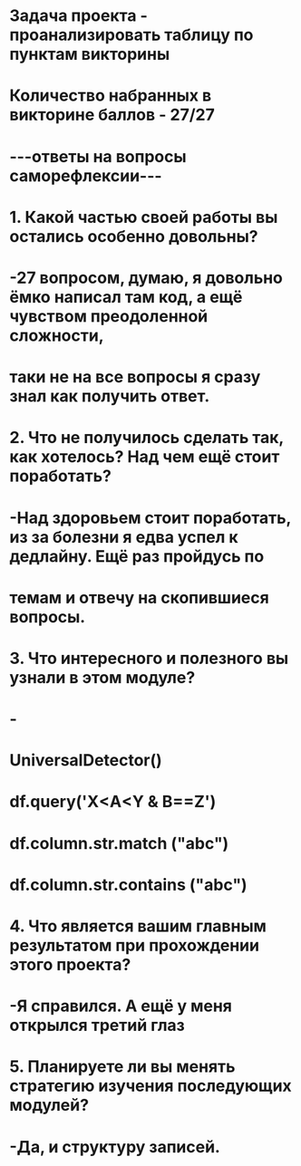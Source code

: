 # Задача проекта - проанализировать таблицу по пунктам викторины

# Количество набранных в викторине баллов - 27/27
# 
# ---ответы на вопросы саморефлексии---
# 
# 1. Какой частью своей работы вы остались особенно довольны?
# -27 вопросом, думаю, я довольно ёмко написал там код, а ещё чувством преодоленной сложности,
# таки не на все вопросы я сразу знал как получить ответ.
# 
# 2. Что не получилось сделать так, как хотелось? Над чем ещё стоит поработать?
# -Над здоровьем стоит поработать, из за болезни я едва успел к дедлайну. Ещё раз пройдусь по 
# темам и отвечу на скопившиеся вопросы.
# 
# 3. Что интересного и полезного вы узнали в этом модуле?
# - 
# UniversalDetector() 
# df.query('X<A<Y & B==Z')
# df.column.str.match ("abc")
# df.column.str.contains ("abc")
# 
# 4. Что является вашим главным результатом при прохождении этого проекта?
# -Я справился. А ещё у меня открылся третий глаз
# 
# 5. Планируете ли вы менять стратегию изучения последующих модулей?
# -Да, и структуру записей.
